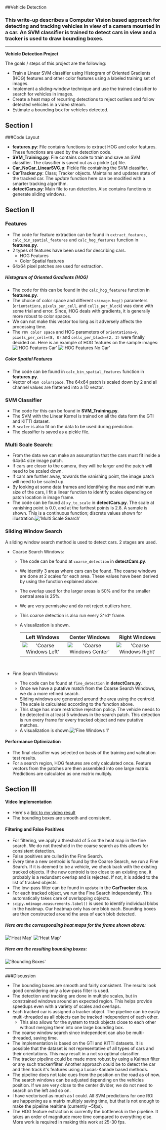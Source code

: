 ##Vehicle Detection

### This write-up describes a Computer Vision based approach for detecting and tracking vehicles in view of a camera mounted in a car. An SVM classifier is trained to detect cars in view and a tracker is used to draw bounding boxes.

---

**Vehicle Detection Project**

The goals / steps of this project are the following:

* Train a Linear SVM classifier using Histogram of Oriented Gradients (HOG) features and other color features using a labeled training set of images.
* Implement a sliding-window technique and use the trained classifier to search for vehicles in images.
* Create a heat map of recurring detections to reject outliers and follow detected vehicles in a video stream.
* Estimate a bounding box for vehicles detected.

[//]: # "Image References"
[hog_car]: ./output_images/HOG_car.jpg
[hog_no_car]: ./output_images/HOG_no_car.jpg
[scales]: ./output_images/scales.jpg
[c_sw_1]: ./output_images/coarse_sliding_windows_left.jpg
[c_sw_2]: ./output_images/coarse_sliding_windows_center.jpg
[c_sw_3]: ./output_images/coarse_sliding_windows_right.jpg
[f_sw_1]: ./output_images/fine_sliding_windows_1.jpg
[f_sw_2]: ./output_images/fine_sliding_windows_2.jpg
[heat_1]: ./output_images/heat_1.jpg
[heat_2]: ./output_images/heat_2.jpg
[bbox]: ./output_images/output_bboxes.jpg
[test_video]:  ./test_video.mp4
[video1]: ./out_proj.mp4

## Section I

###Code Layout
- **features.py**: File contains functions to extract HOG and color features. These functions are used by the detection code.
- **SVM_Training.py**: File contains code to train and save an SVM classifier. The classifier is saved out as a pickle (.p) file.
- **Car_NoCar_LinearSVC.p**: Pickle file containing the SVM classifier.
- **CarTracker.py**: Class; Tracker objects. Maintains and updates state of the tracked car. The *update* function here can be modified with a smarter tracking algorithm.
- **detectCars.py**: Main file to run detection. Also contains functions to generate sliding windows.




## Section II

### Features

- The code for feature extraction can be found in `extract_features`, `calc_bin_spatial_features` and `calc_hog_features` function in **features.py**.
- 2 types of features have been used for describing cars.
  - HOG Features
  - Color Spatial features
- 64x64 pixel patches are used for extraction.

##### Histogram of Oriented Gradients (HOG)

- The code for this can be found in the `calc_hog_features` function in **features.py**.
- The choice of color space and different `skimage.hog()` parameters (`orientations`, `pixels_per_cell`, and `cells_per_block`) was done with some trial and error. Since, HOG deals with gradients, it is generally more robust to color spaces.
- We can not make this vector too long as it adversely affects the processing time.
- The `YUV color space` and HOG parameters of `orientations=9`, `pixels_per_cell=(8, 8)` and `cells_per_block=(2, 2)` were finally decided on. Here is an example of HOG features on the sample images:
!['HOG Features Car'][hog_car]  !['HOG Features No Car'][hog_no_car]

##### Color Spatial Features

- The code can be found in  `calc_bin_spatial_features` function in **features.py**.
- Vector of `HSV colorspace`. The 64x64 patch is scaled down by 2 and all channel values are flattened into a 1D vector.



### SVM Classifier

- The code for this can be found in **SVM_Training.py**.
- The SVM with the Linear Kernel is trained on all the data form the GTI and KITTI dataset.
- A `scaler` is also fit on the data to be used during prediction.
- The classifier is saved as a pickle file.




### Multi Scale Search:

- From the data we can make an assumption that the cars must fit inside a 64x64 size image patch.
- If cars are closer to the camera, they will be larger and the patch will need to be scaled down.
- If cars are further away, towards the vanishing point, the image patch will need to be scaled up.
- By looking at some data frames and identifying the max and minimum size of the cars, I fit a linear function to identify scales depending on patch location in image frame.
- The code can be found at `xy_to_scale` in **detectCars.py**. The scale at vanishing point is 0.0, and at the farthest points is 2.8. A sample is shown. This is a continuous function; discrete values shown for illustration.!['Multi Scale Search'][scales]




### Sliding Window Search

A sliding window search method is used to detect cars. 2 stages are used.

- Coarse Search Windows:

  - The code can be found at `coarse_detection` in **detectCars.py**.

  - We identify 3 areas where cars can be found. The coarse windows are done at 2 scales for each area. These values have been derived by using the function explained above.

  - The overlap used for the larger areas is 50% and for the smaller central area is 25%.

  - We are very permissive and do not reject outliers here.

  - This coarse detection is also run every 3^rd^ frame.

  - A visualization is shown. 

    |           Left Windows           |           Center Windows           |           Right Windows           |
    | :------------------------------: | :--------------------------------: | :-------------------------------: |
    | !['Coarse Windows Left'][c_sw_1] | !['Coarse Windows Center'][c_sw_2] | !['Coarse Windows Right'][c_sw_3] |

  ​

- Fine Search Windows:

  - The code can be found at `fine_detection` in **detectCars.py**.
  - Once we have a putative match from the Coarse Search Windows, we do a more refined search.
  - Sliding windows are generated around the area using the centroid. The scale is calculated according to the function above.
  - This stage has more restrictive rejection policy. The vehicle needs to be detected in at least 5 windows in the search patch. This detection is run every frame for every tracked object and new putative matches.
  - A visualization is shown.!['Fine Windows 1'][f_sw_1]




#### Performance Optimization

- The final classifier was selected on basis of the training and validation test results.
- For a search region, HOG features are only calculated once. Feature vectors from the patches are then assembled into one large matrix. Predictions are calculated as one matrix multiply.




## Section III

#### Video Implementation

- Here's a [link to my video result](./out_proj.mp4)
- The bounding boxes are smooth and consistent.


#### Filtering and False Positives

- For filtering, we apply a threshold of 5 on the heat map in the fine search. We do not threshold in the coarse search as this allows for consistent detection.
- False positives are culled in the Fine Search.
- Every time a new centroid is found by the Coarse Search, we run a Fine Search. If it is deemed to be a vehicle, we check back with the existing tracked objects. If the new centroid is too close to an existing one, it probably is a redundant overlap and is rejected. If not, it is added to the list of tracked objects.
- The low-pass filter can be found in `update` in the **CarTracker** class.
- For each tracked object, we run the Fine Search independently. This automatically takes care of overlapping objects.
- `scipy.ndimage.measurements.label()`  is used to identify individual blobs in the heatmap. Our heatmap only has one blob each. Bounding boxes are then constructed around the area of each blob detected.

##### Here are the corresponding heat maps for the frame shown above:

!['Heat Map'][heat_1] !['Heat Map'][heat_2]

##### Here are the resulting bounding boxes:

!['Bounding Boxes'][bbox]



---

###Discussion

- The bounding boxes are smooth and fairly consistent. The results look good considering only a low-pass filter is used.
- The detection and tracking are done in multiple scales, but in constrained windows around an expected region. This helps provide speedups even with a variety of scales and overlaps.
- Each tracked car is assigned a tracker object. The pipeline can be easily multi-threaded as all objects can be tracked independent of each other.
  - This also allows for the system to track objects close to each other without merging them into one large bounding box.
- The coarse window search since independent can also be multi-threaded, saving time.
- The implementation is based on the GTI and KITTI datasets. It is possible that the dataset is not representative of all types of cars and their orientations. This may result in a not so optimal classifier.
- The tracker pipeline could be made more robust by using a Kalman filter or any such tracker/filter. Another approach could be to detect the car and then track it's features using a Lucas-Kanade based methods.
- The pipeline does not take cues from the position on the road as of now. The search windows can be adjusted depending on the vehicles position. If we are very close to the center divider, we do not need to search on the left and so on.
- I have vectorised as much as I could. All SVM predictions for one ROI are happening as a matrix multiply saving time, but that is not enough to make the pipeline realtime (currently ~5fps).
- The HOG feature extraction is currently the bottleneck in the pipeline. It takes an order of magnitude more time compared to everything else. More work is required in making this work at 25-30 fps.
